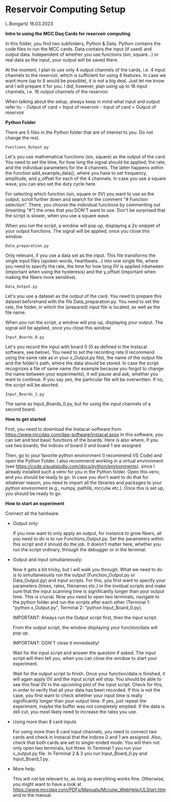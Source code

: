 # Reservoir Computing Setup

L.Bongartz 16.03.2023

**Intro to using the MCC Daq Cards for reservoir computing**

In this folder, you find two subfolders, Python & Data. Python contains the code files to run the MCC
cards. Data contains the input (if used) and output data. Independent of whether you use functions
(sin, square...) or real data as the input, your output will be saved there.

At the moment, I plan to use only 4 output channels of the cards, i.e. 4 input channels to the reservoir, which is sufficient
for using 4 features. In case we want more (up to 8 would be possible), it is not a big deal. Just let me know and 
I will prepare it for you. I did, however, plan using up to 16 input channels, i.e. 16 output channels of the reservoir.

When talking about the setup, always keep in mind what input and output refer to:
	- Output of card = Input of reservoir
	- Input of card = Output of reservoir

**Python Folder**

There are 5 files in the Python folder that are of interest to you. Do not change the rest.

	Functions_Output.py
		
Let's you use mathematical functions (sin, square) as the output of the card. You need to set the time,
for how long the signal should be applied, the rate, and the individual parameters for the 4 channels. 
The latter happens within the function add_example_data(), where you have to set frequency, amplitude, and y_offset
for each of the 4 channels. In case you use a square wave, you can also set the duty cycle here.
		
For selecting which function (sin, square or 0V) you want to use as the output, scroll further down
and search for the comment "# Function selection". There, you choose the individual functions by
commenting out (inserting "#") the ones that you DON'T want to use. Don't be surprised that the
script is slower, when you use a square wave.

When you run the script, a window will pop up, displaying a 2s-snippet of your output functions. The signal
will be applied, once you close this window.

	Data_preparation.py
		
Only relevant, if you use a data set as the input. This file transforms the single input files
(spoken words, heartbeats...) into one single file, where you need to specify the rate, 
the time for how long 0V is applied inbetween (important when using the hysteresis) and
the y_offset (important when making the fibers more sensitive).

	Data_Output.py
		
Let's you use a dataset as the output of the card. You need to prepare this dataset beforehand with
the file Data_preparation.py. You need to set the rate, the folder, in which the (prepared) input file
is located, as well as the file name. 		

When you run the script, a window will pop up, displaying your output. The signal will be applied, 
once you close this window.

	Input_Boards_0.py
	
Let's you record the input with board 0 (0 as defined in the Instacal software, see below).
You need to set the recording rate (I recommend using the same rate as in your x_Output.py file), the
name of the output file and the folder's path, where the data should be stored. In case the script recognizes
a file of same name (for example because you forgot to change the name between your experiments), 
it will pause and ask, whether you want to continue. If you say yes, the particular file will be overwritten. 
If no, the script will be aborted.

	Input_Boards_1.py
	
The same as Input_Boards_0.py, but for using the input channels of a second board.


**How to get started**

First, you need to download the Instacal-software from https://www.mccdaq.com/daq-software/instacal.aspx In this software, you can set and test basic functions of the boards. Here is also where, if you use two boards, the indices
of board 0 and board 1 are assigned.

Then, go to your favorite python environment (I recommend VS Code) and open the Python Folder. I also recommend working
in a virtual environment (see https://code.visualstudio.com/docs/python/environments), since I already installed such a venv
for you in the Python folder. Open this venv, and you should be ready to go. In case you don't want to do that for
whatever reason, you need to import all the libraries and packages to your python environment (e.g., numpy, 
pathlib, mcculw etc.). Once this is set up, you should be ready to go.


**How to start an experiment**

Connect all the hardware.

- Output only:

	If you now want to only apply an output, for instance to grow fibers, all you need to do
	is to run Functions_Output.py. Set the parameters within this script and it should do the job. It doesn't matter 
	here, whether you run the script ordinary, through the debugger or in the terminal.

- Output and input simultaneously:

	Now it gets a bit tricky, but I will walk you through. What we need to do is to simultaneously run the output 
	(Function_Output.py or Data_Output.py) and input scripts. For this, you first want to specify your parameters (times, rates,
	filenames etc.) in the invidual scripts and make sure that the input scanning time is significantly longer than your output time. 
	This is crucial. Now you need to open two terminals, navigate to the python folder and run the scripts after each other (Terminal 1: 
	"python x_Output.py", Terminal 2: "python Input_Board_0.py). 
	
	IMPORTANT: Always run the Output script first, then the input script.

	From the output script, the window displaying your function/data will pop up. 

	IMPORTANT: DON'T close it immedeatly!

	Wait for the input script and answer the question if asked. The input script will then tell you, when you can close the window to start
	your experiment. 

	Wait for the output script to finish. Once your function/data is finished, it will again apply 0V and the input script will stop.
	You should be able to see this final 0V in the upcoming plot of the input script. Check for this, in order to verify that all your
	data has been recorded. If this is not the case, you first want to check whether your input time is really significantly
	longer than your output time. If yes, just repeat the experiment, maybe the buffer was not completely emptied. If the data is still 
	cut, you most likely need to increase the rates you use.

- Using more than 8 card inputs

	For using more than 8 card input channels, you need to connect two cards and check in Instacal that the indices 0 and 1 are
	assigned. Also, check that both cards are set to single-ended mode. You will then not only open two terminals, but three. In Terminal 1 you run your 		x_output.py file. In Terminal 2 & 3 you run Input_Board_0.py and Input_Board_1.py. 
 
 
- More help:

	This will not be relevant to, as long as everything works fine. Otherwise, you might want to have a look at
	https://www.mccdaq.com/PDFs/Manuals/Mcculw_WebHelp/ULStart.htm and to the manual.

	




	


		 
